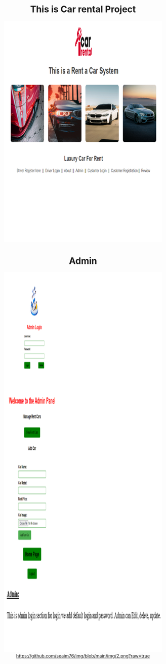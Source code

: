 <center>
<h1> This is Car rental Project  </h1>
  <a href="https://github.com/seaim76/img/blob/main/img/1.png"><img src="https://raw.githubusercontent.com/seaim76/img/main/img/1.png" alt="HTML tutorial" style="width:500px;height:700px;"></a>
  <h1>Admin</h1>
   <a href="https://github.com/seaim76/img/blob/main/img/1.png"><img src= "https://github.com/seaim76/img/blob/main/img/3.png?raw=true"style="width:500px;height:1200px;></a>
 https://github.com/seaim76/img/blob/main/img/3.png

 https://github.com/seaim76/img/blob/main/img/2.png?raw=true

</center>
